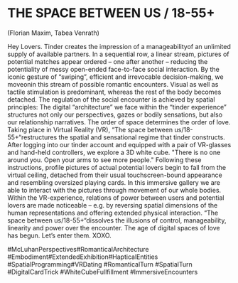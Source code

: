 # THE SPACE BETWEEN US / 18-55+
(Florian Maxim, Tabea Venrath)

Hey Lovers. 
Tinder creates the impression of a manageabilityof an unlimited supply of available partners. In a sequential row, a linear stream, pictures of potential matches appear ordered – one after another – reducing the potentiality of messy open-ended face-to-face social interaction. By the iconic gesture of “swiping”, efficient and irrevocable decision-making, we moveonin this stream of possible romantic encounters. Visual as well as tactile stimulation is predominant, whereas the rest of the body becomes detached. The regulation of the social encounter is achieved by spatial principles: The digital “architecture” we face within the “tinder experience” structures not only our perspectives, gazes or bodily sensations, but also our relationship narratives. The order of space determines the order of love. Taking place in Virtual Reality (VR), “The space between us/18-55+“restructures the spatial and sensational regime that tinder constructs. After logging into our tinder account and equipped with a pair of VR-glasses and hand-held controllers, we explore a 3D white cube. "There is no one around you. Open your arms to see more people." Following these instructions, profile pictures of actual potential lovers begin to fall from the virtual ceiling, detached from their usual touchscreen-bound appearance and resembling oversized playing cards. In this immersive gallery we are able to interact with the pictures through movement of our whole bodies. Within the VR-experience, relations of power between users and potential lovers are made noticeable – e.g. by reversing spatial dimensions of the human representations and offering extended physical interaction. “The space between us/18-55+“dissolves the illusions of control, manageability, linearity and power over the encounter. The age of digital spaces of love has begun. Let’s enter them. XOXO. 

#McLuhanPerspectives#RomanticalArchitecture #Embodiment#ExtendedExhibition#HapticalEntities #SpatialProgramming#VRDating #RomanticalTurn #SpatialTurn #DigitalCardTrick #WhiteCubeFullfillment #ImmersiveEncounters
